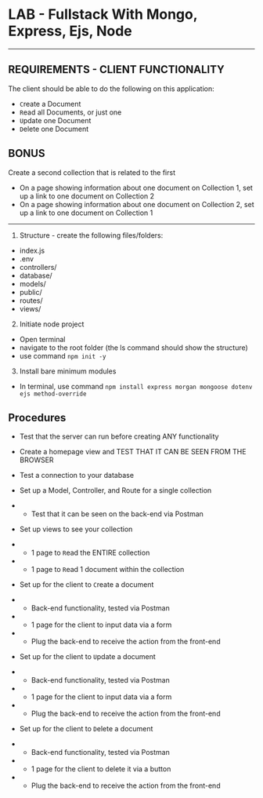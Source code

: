 # LAB - Fullstack With Mongo, Express, Ejs, Node

***

## REQUIREMENTS - CLIENT FUNCTIONALITY

The client should be able to do the following on this application:

- `C`reate a Document
- `R`ead all Documents, or just one
- `U`pdate one Document
- `D`elete one Document

## BONUS

Create a second collection that is related to the first
- On a page showing information about one document on Collection 1, set up a link to one document on Collection 2
- On a page showing information about one document on Collection 2, set up a link to one document on Collection 1

***

1. Structure - create the following files/folders:
- index.js
- .env
- controllers/
- database/
- models/
- public/
- routes/
- views/

2. Initiate node project
- Open terminal
- navigate to the root folder (the ls command should show the structure)
- use command `npm init -y`

3. Install bare minimum modules
- In terminal, use command `npm install express morgan mongoose dotenv ejs method-override`

## Procedures

- Test that the server can run before creating ANY functionality
- Create a homepage view and TEST THAT IT CAN BE SEEN FROM THE BROWSER
- Test a connection to your database

- Set up a Model, Controller, and Route for a single collection
- - Test that it can be seen on the back-end via Postman

- Set up views to see your collection
- - 1 page to `R`ead the ENTIRE collection
- - 1 page to `R`ead 1 document within the collection

- Set up for the client to `C`reate a document
- - Back-end functionality, tested via Postman
- - 1 page for the client to input data via a form
- - Plug the back-end to receive the action from the front-end

- Set up for the client to `U`pdate a document
- - Back-end functionality, tested via Postman
- - 1 page for the client to input data via a form
- - Plug the back-end to receive the action from the front-end

- Set up for the client to `D`elete a document
- - Back-end functionality, tested via Postman
- - 1 page for the client to delete it via a button
- - Plug the back-end to receive the action from the front-end